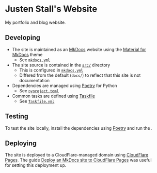 # Justen Stall's Website

My portfolio and blog website.

## Developing

- The site is maintained as an [MkDocs] website using the [Material for MkDocs] theme
  - See [`mkdocs.yml`](./mkdocs.yml)
- The site source is contained in the [`src/`](./src/) directory
  - This is configured in [`mkdocs.yml`](./mkdocs.yml)
  - Differed from the default (`docs/`) to reflect that this site is not documentation
- Dependencies are managed using [Poetry] for Python
  - See [`pyproject.toml`](./pyproject.toml)
- Common tasks are defined using [Taskfile](https://taskfile.dev/)
  - See [`Taskfile.yml`](./Taskfile.yml)

## Testing

To test the site locally, install the dependencies using [Poetry] and run the .

## Deploying

The site is deployed to a CloudFlare-managed domain using [CloudFlare Pages]. The guide [Deploy an MkDocs site to CloudFlare Pages](https://developers.cloudflare.com/pages/framework-guides/deploy-an-mkdocs-site/) was useful for setting this deployment up.

[MkDocs]: <https://www.mkdocs.org/> "MkDocs"
[Material for MkDocs]: <https://squidfunk.github.io/mkdocs-material/> "Material for MkDocs"
[Poetry]: <https://python-poetry.org/> "Poetry"
[CloudFlare Pages]: <https://developers.cloudflare.com/pages/>
